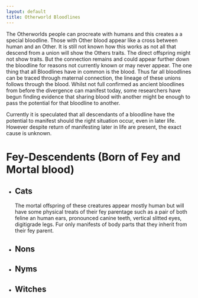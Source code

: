 ```yaml
---
layout: default
title: Otherworld Bloodlines
---
```


The Otherworlds people can procreate with humans and this creates a a special bloodline. Those with Other blood appear like a cross between human and an Other. It is still not known how this works as not all that descend from a union will show the Others traits. The direct offspring might not show traits. But the connection remains and could appear further down the bloodline for reasons not currently known or may never appear.
The one thing that all Bloodlines have in common is the blood. Thus far all bloodlines can be traced through maternal connection, the lineage of these unions follows through the blood. Whilst not full confirmed as ancient bloodlines from before the divergence can manifest today, some researchers have begun finding evidence that sharing blood with another might be enough to pass the potential for that bloodline to another.

Currently it is speculated that all descendants of a bloodline have the potential to manifest should the right situation occur, even in later life. However despite return of manifesting later in life are present, the exact cause is unknown.

# Fey-Descendents (Born of Fey and Mortal blood)
- ## Cats
  The mortal offspring of these creatures appear mostly human but will have some physical treats of their fey parentage such as a pair of both feline an human ears, pronounced canine
  teeth, vertical slitted eyes, digitigrade legs. Fur only manifests of body parts that they inherit from their fey parent.
- ## Nons
- ## Nyms
- ## Witches